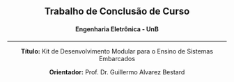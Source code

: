 <div align="center">
  <h2>Trabalho de Conclusão de Curso</h2>
  <h4>Engenharia Eletrônica - UnB</h4>


***

  **Título:** Kit de Desenvolvimento Modular para o Ensino de Sistemas Embarcados
  
  **Orientador:** Prof. Dr. Guillermo Alvarez Bestard

</div>